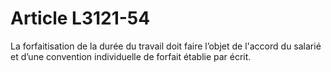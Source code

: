 # Article L3121-54

La forfaitisation de la durée du travail doit faire l’objet de l'accord du salarié et d’une convention individuelle de forfait établie par écrit.

